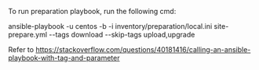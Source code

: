 To run preparation playbook, run the following cmd:

ansible-playbook -u centos -b -i inventory/preparation/local.ini site-prepare.yml --tags download --skip-tags upload,upgrade

Refer to https://stackoverflow.com/questions/40181416/calling-an-ansible-playbook-with-tag-and-parameter
